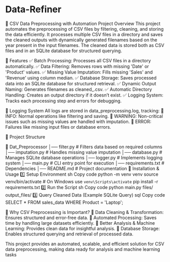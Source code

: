 # Data-Refiner
📌 CSV Data Preprocessing with Automation
Project Overview
This project automates the preprocessing of CSV files by filtering, cleaning, and storing the data efficiently. It processes multiple CSV files in a directory and saves the cleaned outputs with dynamically generated filenames based on the year present in the input filenames. The cleaned data is stored both as CSV files and in an SQLite database for structured querying.

🎯 Features
✅ Batch Processing: Processes all CSV files in a directory automatically.
✅ Data Filtering: Removes rows with missing 'Date' or 'Product' values.
✅ Missing Value Imputation: Fills missing 'Sales' and 'Revenue' using column median.
✅ Database Storage: Saves processed data into an SQLite database for structured retrieval.
✅ Dynamic Output Naming: Generates filenames as cleaned_<year>.csv.
✅ Automatic Directory Handling: Creates an output directory if it doesn’t exist.
✅ Logging System: Tracks each processing step and errors for debugging.

📄 Logging System
All logs are stored in data_preprocessing.log, tracking:
🔹 INFO: Normal operations like filtering and saving.
🔹 WARNING: Non-critical issues such as missing values are handled with imputation.
🔹 ERROR: Failures like missing input files or database errors.

📂 Project Structure


📁 Dat_Preprocessor
│── filter.py         # Filters data based on required columns
│── imputation.py     # Handles missing value imputation
│── database.py       # Manages SQLite database operations
│── logger.py         # Implements logging system
│── main.py           # CLI entry point for execution
│── requirements.txt  # Dependencies
│── README.md         # Project documentation
🚀 Installation & Usage
1️⃣ Setup Environment
sh
Copy code
python -m venv venv
source venv/bin/activate  # On Windows use `venv\Scripts\activate`
pip install -r requirements.txt
2️⃣ Run the Script
sh
Copy code
python main.py files/ output_files/
3️⃣ Query Cleaned Data (Example SQLite Query)
sql
Copy code
SELECT * FROM sales_data WHERE Product = 'Laptop';

🤖 Why CSV Preprocessing is Important?
🔹 Data Cleaning & Transformation: Ensures structured and error-free data.
🔹 Automated Processing: Saves time by handling large datasets efficiently.
🔹 Better Analysis & Machine Learning: Provides clean data for insightful analysis.
🔹 Database Storage: Enables structured querying and retrieval of processed data.

This project provides an automated, scalable, and efficient solution for CSV data preprocessing, making data ready for analysis and machine learning tasks
